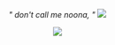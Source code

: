 <p align="center"> 
<i>" don't call me noona, "</i> <img src="https://github.com/itsONLYS3X/FENTanyl/blob/ffdb1424049edef5d954de3b3688dcfcb76e1dd7/Untitled522_20250120154728.png">
<p align="center"> 
<img src="https://github.com/itsONLYS3X/FENTanyl/blob/ffdb1424049edef5d954de3b3688dcfcb76e1dd7/Untitled522_20250120154728.png">
